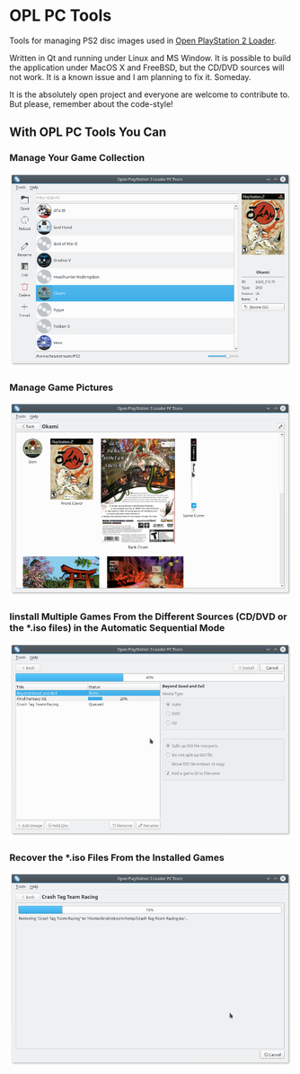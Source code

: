 # OPL PC Tools
Tools for managing PS2 disc images used in [Open PlayStation 2 Loader](https://github.com/ifcaro/Open-PS2-Loader).

Written in Qt and running under Linux and MS Window. It is possible to build the application under MacOS X and FreeBSD,
but the CD/DVD sources will not work. It is a known issue and I am planning to fix it. Someday.

It is the absolutely open project and everyone are welcome to contribute to. But please, remember about the code-style!

## With OPL PC Tools You Can

### Manage Your Game Collection

![Main Window](screenshots/Main.png)

### Manage Game Pictures

![Main Window](screenshots/Arts.png)

### Iinstall Multiple Games From the Different Sources (CD/DVD or the *.iso files) in the Automatic Sequential Mode

![Installation](screenshots/Install.png)

### Recover the *.iso Files From the Installed Games

![Recovering](screenshots/Recovery.png)
